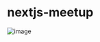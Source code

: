 # nextjs-meetup
![image](https://github.com/Bader975/nextjs-meetup/assets/80196102/b22d775e-8197-4231-b378-793eed38d8da)

